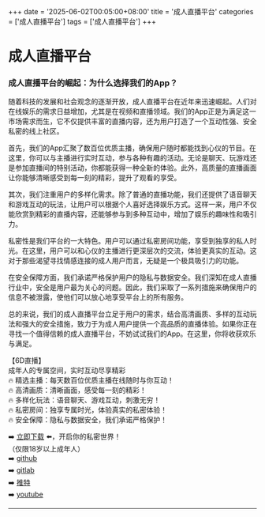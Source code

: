 +++
date = '2025-06-02T00:05:00+08:00'
title = '成人直播平台'
categories = ['成人直播平台']
tags = ['成人直播平台']
+++

# 成人直播平台

### 成人直播平台的崛起：为什么选择我们的App？

随着科技的发展和社会观念的逐渐开放，成人直播平台在近年来迅速崛起。人们对在线娱乐的需求日益增加，尤其是在视频和直播领域。我们的App正是为满足这一市场需求而生，它不仅提供丰富的直播内容，还为用户打造了一个互动性强、安全私密的线上社区。

首先，我们的App汇聚了数百位优质主播，确保用户随时都能找到心仪的节目。在这里，你可以与主播进行实时互动，参与各种有趣的活动。无论是聊天、玩游戏还是参加直播间的特别活动，你都能获得一种全新的体验。此外，高质量的直播画面让你能够清晰感受到每一刻的精彩，提升了观看的享受。

其次，我们注重用户的多样化需求。除了普通的直播功能，我们还提供了语音聊天和游戏互动的玩法，让用户可以根据个人喜好选择娱乐方式。这样一来，用户不仅能欣赏到精彩的直播内容，还能够参与到多种互动中，增加了娱乐的趣味性和吸引力。

私密性是我们平台的一大特色。用户可以通过私密房间功能，享受到独享的私人时光。在这里，用户可以和心仪的主播进行更深层次的交流，体验更真实的互动。这对于那些渴望寻找情感连接的成人用户而言，无疑是一个极具吸引力的功能。

在安全保障方面，我们承诺严格保护用户的隐私与数据安全。我们深知在成人直播行业中，安全是用户最为关心的问题。因此，我们采取了一系列措施来确保用户的信息不被泄露，使他们可以放心地享受平台上的所有服务。

总的来说，我们的成人直播平台立足于用户的需求，结合高清画质、多样的互动玩法和强大的安全措施，致力于为成人用户提供一个高品质的直播体验。如果你正在寻找一个值得信赖的成人直播平台，不妨试试我们的App。在这里，你将收获欢乐与满足。

【6D直播】  
成年人的专属空间，实时互动尽享精彩  
🔥 精选主播：每天数百位优质主播在线随时与你互动！  
🔥 高清画质：清晰画面，感受每一刻的精彩！  
🔥 多样化玩法：语音聊天、游戏互动，刺激无穷！  
🔥 私密房间：独享专属时光，体验真实的私密体验！  
🔥 安全保障：隐私与数据安全，我们承诺严格保护！  

➡️ [立即下载](https://down123.s3.ap-east-1.amazonaws.com/down/down.html?channelCode=blog) ⬅️，开启你的私密世界！  
（仅限18岁以上成年人）  
➡️ [github](https://aldult-live.github.io/)  
➡️ [gitlab](https://seo-09598d.gitlab.io/)  
➡️ [推特](https://x.com/wegame33)  
➡️ [youtube](https://www.youtube.com/@6Dlive)  

---
